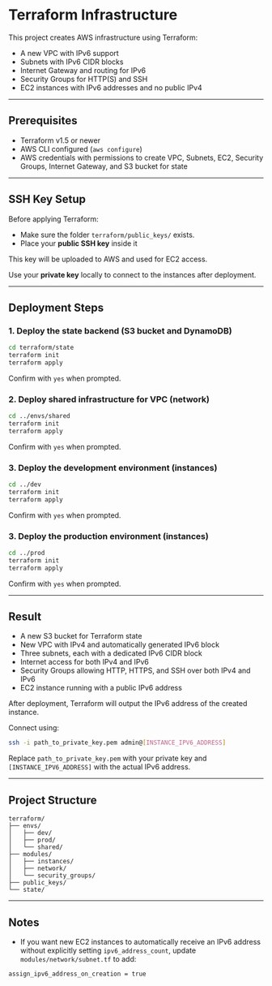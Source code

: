 # Terraform Infrastructure

This project creates AWS infrastructure using Terraform:
- A new VPC with IPv6 support
- Subnets with IPv6 CIDR blocks
- Internet Gateway and routing for IPv6
- Security Groups for HTTP(S) and SSH
- EC2 instances with IPv6 addresses and no public IPv4

---

## Prerequisites

- Terraform v1.5 or newer
- AWS CLI configured (`aws configure`)
- AWS credentials with permissions to create VPC, Subnets, EC2, Security Groups, Internet Gateway, and S3 bucket for state

---

## SSH Key Setup

Before applying Terraform:

- Make sure the folder `terraform/public_keys/` exists.
- Place your **public SSH key** inside it

This key will be uploaded to AWS and used for EC2 access.

Use your **private key** locally to connect to the instances after deployment.

---

## Deployment Steps

### 1. Deploy the state backend (S3 bucket and DynamoDB)

```bash
cd terraform/state
terraform init
terraform apply
```

Confirm with `yes` when prompted.

### 2. Deploy shared infrastructure for VPC (network)

```bash
cd ../envs/shared
terraform init
terraform apply
```

Confirm with `yes` when prompted.

### 3. Deploy the development environment (instances)

```bash
cd ../dev
terraform init
terraform apply
```

Confirm with `yes` when prompted.

### 3. Deploy the production environment (instances)

```bash
cd ../prod
terraform init
terraform apply
```

Confirm with `yes` when prompted.

---

## Result

- A new S3 bucket for Terraform state
- New VPC with IPv4 and automatically generated IPv6 block
- Three subnets, each with a dedicated IPv6 CIDR block
- Internet access for both IPv4 and IPv6
- Security Groups allowing HTTP, HTTPS, and SSH over both IPv4 and IPv6
- EC2 instance running with a public IPv6 address

After deployment, Terraform will output the IPv6 address of the created instance.

Connect using:

```bash
ssh -i path_to_private_key.pem admin@[INSTANCE_IPV6_ADDRESS]
```

Replace `path_to_private_key.pem` with your private key and `[INSTANCE_IPV6_ADDRESS]` with the actual IPv6 address.

---

## Project Structure

```plaintext
terraform/
├── envs/
│   ├── dev/
│   ├── prod/
│   └── shared/
├── modules/
│   ├── instances/
│   ├── network/
│   └── security_groups/
├── public_keys/
└── state/
```

---

## Notes

- If you want new EC2 instances to automatically receive an IPv6 address without explicitly setting `ipv6_address_count`, update `modules/network/subnet.tf` to add:

```hcl
assign_ipv6_address_on_creation = true
```
